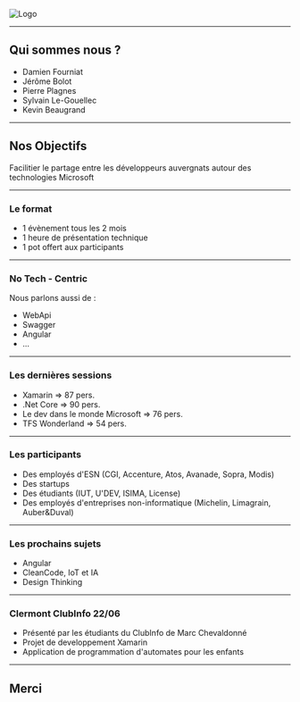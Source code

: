 ![Logo](https://gitlab.com/mug-in-clermont-public/talks/raw/master/assets/background.png)

---

## Qui sommes nous ? 

* Damien Fourniat
* Jérôme Bolot 
* Pierre Plagnes
* Sylvain Le-Gouellec
* Kevin Beaugrand

---

## Nos Objectifs 

Facilitier le partage entre les développeurs auvergnats autour des technologies Microsoft

---

### Le format

* 1 évènement tous les 2 mois
* 1 heure de présentation technique
* 1 pot offert aux participants

--- 

### No Tech - Centric 

Nous parlons aussi de :

* WebApi
* Swagger
* Angular
* ... 

---

### Les dernières sessions 

* Xamarin => 87 pers.
* .Net Core => 90 pers.
* Le dev dans le monde Microsoft => 76 pers.
* TFS Wonderland => 54 pers.

--- 

### Les participants 

* Des employés d'ESN (CGI, Accenture, Atos, Avanade, Sopra, Modis)
* Des startups
* Des étudiants (IUT, U'DEV, ISIMA, License)
* Des employés d'entreprises non-informatique (Michelin, Limagrain, Auber&Duval)

--- 

### Les prochains sujets 

* Angular
* CleanCode, IoT et IA
* Design Thinking

---

### Clermont ClubInfo 22/06

* Présenté par les étudiants du ClubInfo de Marc Chevaldonné
* Projet de developpement Xamarin
* Application de programmation d'automates pour les enfants

---

## Merci

